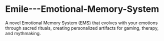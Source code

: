 # Emile---Emotional-Memory-System
A novel Emotional Memory System (EMS) that evolves with your emotions through sacred rituals, creating personalized artifacts for gaming, therapy, and mythmaking.
